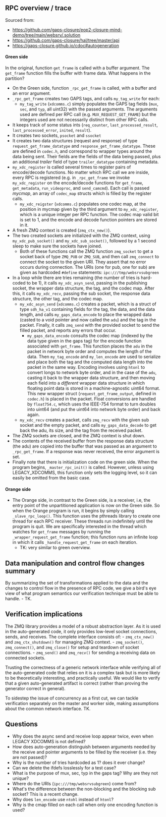 ## RPC overview / trace

Sourced from:

- https://github.com/gaps-closure/eop2-closure-mind-demo/tree/main/websrv/.solution
- https://github.com/gaps-closure/hal/tree/master/api
- https://gaps-closure.github.io/cdoc#autogeneration

#### Green side

In the original, function `get_frame` is called with a buffer argument. The `get_frame` function fills the buffer with frame data. What happens in the partition?

- On the Green side, function `_rpc_get_frame` is called, with a buffer and an error argument.
- `_rpc_get_frame` creates two GAPS tags, and calls `my_tag_write` for each:
    - `my_tag_write` (`xdcomms.c`) simply populates the GAPS tag fields (`mux`, `sec`, and `typ`, all uint32) with the passed arguments. The arguments used are defined per RPC call (e.g. `MUX_REQUEST_GET_FRAME`) but the integers used are not necessarily distinct from other RPC calls.
- It keeps track of some status ints (`req_counter`, `last_processed_result`, `last_processed_error`, `inited`, `result`).
- It creates two sockets, `psocket` and `ssocket`
- It creates two data structures (request and response) of type `request_get_frame_datatype` and `response_get_frame_datatype`. These are defined in `codec.h`, and correspond to wrapper types around the data being sent. Their fields are the fields of the data being passed, plus an additional _trailer_ field of type `trailer_datatype` containing metadata.
- `my_xdc_register` is called several times to register pairs of encode/decode functions. No matter which RPC call we are inside, every RPC is registered (e.g. in `_rpc_get_frame` we invoke `my_xdc_register` on the encode/decode functions for `get_frame`, `get_metadata`, `run_videoproc`, and `send_camcmd`). Each call is passed _mycmap_, an array of `codec_map` structs which is filled by the register calls.
    - `my_xdc_reigster` (`xdcomms.c`) populates one codec map, at the position in mycmap given by the third argument to `my_xdc_register`, which is a unique integer per RPC function. The codec map valid bit is set to 1, and the encode and decode function pointers are stored in it.
- A fresh ZMQ context is created (`zmq_ctx_new()`).
- The two created sockets are initialized with the ZMQ context, using `my_xdc_pub_socket()` and `my_xdc_sub_socket()`, followed by a 1 second sleep to make sure the sockets have joined.
    - Both of these functions call the ZMQ function `zmq_socket` to get a socket back of type `ZMQ_PUB` or `ZMQ_SUB`, and then call `zmq_connect` to connect the socket to the given URI. They assert that no error occurs during connection. The URIs (one for pub, one for sub) are given as hardcoded `#define` statements: `ipc:///tmp/websrvsubgreen`
- In a loop while there are tries remaining (the number of tries is hard-coded to be 1), it calls `my_xdc_asyn_send`, passing in the publishing socket, the wrapper data structure, the tag, and the codec map. After this, it calls `my_xdc_recv`, passing the sub socket, the response data structure, the other tag, and the codec map.
    - `my_xdc_asyn_send` (`xdcomms.c`) creates a packet, which is a struct of type `sdh_ha_v1` containing fields for the tag, the data, and the data length, and calls `my_gaps_data_encode` to place the wrapped data (casted to a void pointer and now called the `adu`) and the tag in the packet. Finally, it calls `zmq_send` with the provided socket to send the filled packet, and reports any errors that occur.
        - `my_gaps_data_encode` consults the codec map (indexed by the data type given in the gaps tag) for the encode function associated with `get_frame`. This function places the `adu` in the packet in network byte order and computes the length of the data. Then `my_tag_encode` and `my_len_encode` are used to serialize and place both the tag and the computed data length into the packet in the same way. Encoding involves using `htonl` to convert longs to network byte order, and in the case of the `adu`, casting it back to the wrapper data structure, and then moving each field into a _different_ wrapper data structure in which floating point data is stored in a machine-agnostic uint64 format. This new wrapper struct (`request_get_frame_output`, defined in `codec.h`) is placed in the packet. Float conversions are handled by `float754.c`, which uses the IEEE-754 format to turn doubles into uint64 (and put the uint64 into network byte order) and back again.
    - `my_xdc_recv` creates a packet, calls `zmq_recv` with the given sub socket and the empty packet, and calls `my_gaps_data_decode` to get back the adu, its size, and the tag from the received packet.
- The ZMQ sockets are closed, and the ZMQ context is shut down.
- The contents of the received buffer from the response data structure (the adu) are copied into the buffer that was passed as an argument to `_rpc_get_frame`. If a response was never received, the error argument is set.
- Finally note that there is initialization code on the green side. When the program begins, `_master_rpc_init()` is called. However, unless using LEGACY_XDCOMMS, this function only sets the logging level, so it can easily be omitted from the basic case.

#### Orange side

- The Orange side, in contrast to the Green side, is a receiver, i.e, the entry point of the unpartitioned application is now on the Green side. So when the Orange program is run, it begins by simply calling `_slave_rpc_loop()`. This function uses the pthreads library to create one thread for each RPC receiver.
These threads run indefinitely until the program is quit. We are specifically interested in the thread
which watches for `get_frame` messages by running the `_wrapper_request_get_frame` function; this function
runs an infinite loop in which it calls `_handle_request_get_frame` on each iteration.
    - TK: very similar to green overview.

## Data manipulation and control flow changes summary

By summarizing the set of transformations applied to the data and the changes to control flow in the presence of RPC code, we give a bird's eye view of what program semantics our verification technique must be able to handle.
    - TK.

## Verification implications

The ZMQ library provides a model of a robust abstraction layer. As it is used in the auto-generated code, it only provides low-level socket connections, sends, and receives. The complete interface consists of:
    - `zmq_ctx_new()` and `zmq_ctx_shutdown()` for managing ZMQ context.
    - `zmq_socket()`, `zmq_connect()`, and `zmq_close()` for setup and teardown of socket connections.
    - `zmq_send()` and `zmq_recv()` for sending a receiving data on connected sockets.

Trusting the correctness of a generic network interface while verifying all of the auto-generated code that relies on it is a complex task but is more likely to be theoretically interesting, and practically useful. We would like to verify that a given auto-generated artifact is correct (rather than proving the generator correct in general).

To sidestep the issue of concurrency as a first cut, we can tackle verification separately on the master and worker side, making assumptions about the common network interface. TK.

## Questions

- Why does the async send and receive loop appear twice, even when LEGACY XDCOMMS is not defined?
- How does auto-generation distinguish between arguments needed by the receive and pointer arguments to be filled by the receiver (i.e. they are not passed)?
- Why is the number of tries hardcoded as 1? does it ever change?
- Can we delete the ifdefs losslessly for a test case?
- What is the purpose of mux, sec, typ in the gaps tag? Why are they not unique?
- Where do the URIs (`ipc:///tmp/websrvsubgreen`) come from?
- What's the difference between the non-blocking and the blocking sub socket? This is a recent change.
- Why does `len_encode` use `ntohl` instead of `htonl`?
- Why is the cmap filled on each call when only one encoding function is used?